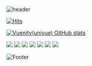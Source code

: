 ![header](https://capsule-render.vercel.app/api?type=egg&color=timeGradient&text=Hello%20%20vuenity%20World%20&animation=twinkling&fontSize=42&fontAlignY=44&fontAlign=80&height=242)

[![Hits](https://hits.seeyoufarm.com/api/count/incr/badge.svg?url=https%3A%2F%2Fgithub.com%2Fallitail&count_bg=%23F9D85B&title_bg=%235CA8F3&icon=vue-dot-js.svg&icon_color=%2357BD85&title=vuenity%28univue%29%2Fgithub&edge_flat=false)](https://hits.seeyoufarm.com)

[![Vuenity(univue) GitHub stats](https://github-readme-stats.vercel.app/api?username=vuenity(univue)&show_icons=true&theme=gruvbox&include_all_commits=true&count_private=true&hide_border=true)](https://github.com/gangyuji/github-readme-status)

<img src="https://img.shields.io/badge/HTML5-CA5534?style=flat-square&logo=HTML5&logoColor=#D35736"/>

<img src="https://img.shields.io/badge/CSS3-1572B6?style=flat-square&logo=CSS3&logoColor=#5399D1"/>
<img src="https://img.shields.io/badge/SASS-719DC5?style=flat-square&logo=Sass&logoColor=#BF6C97"/>

<img src="https://img.shields.io/badge/JAVASCRIPT-F7DF1E?style=flat-square&logo=JavaScript&logoColor=#F9D85B"/>

<img src="https://img.shields.io/badge/VUE-4FC08D?style=flat-square&logo=Vue.js&logoColor=#57BD85"/>
<img src="https://img.shields.io/badge/VUETIFY-1867C0?style=flat-square&logo=Vuetify&logoColor=#5CA8F3"/>

<img src="https://img.shields.io/badge/THREE.JS-4FC08D?style=flat-square&logo=Three.js&logoColor=#1F2127"/>



![Footer](https://capsule-render.vercel.app/api?type=waving&color=auto&height=200&section=footer)
